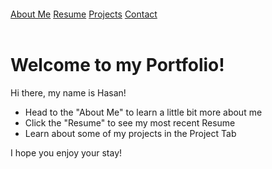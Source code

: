 <div style="margin-top: 20px;">
  <a href="/about/" class="button">About Me</a>
  <a href="/resume/" class="button">Resume</a>
  <a href="/projects/" class="button">Projects</a>
  <a href="/contact/" class="button">Contact</a>
</div>

<br>

# Welcome to my Portfolio!

Hi there, my name is Hasan!

- Head to the "About Me" to learn a little bit more about me
- Click the "Resume" to see my most recent Resume
- Learn about some of my projects in the Project Tab

I hope you enjoy your stay!
